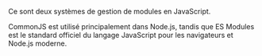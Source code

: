 

Ce sont deux systèmes de gestion de modules en JavaScript.

CommonJS est utilisé principalement dans Node.js, tandis que ES Modules est le standard officiel du langage JavaScript pour les navigateurs et Node.js moderne.
